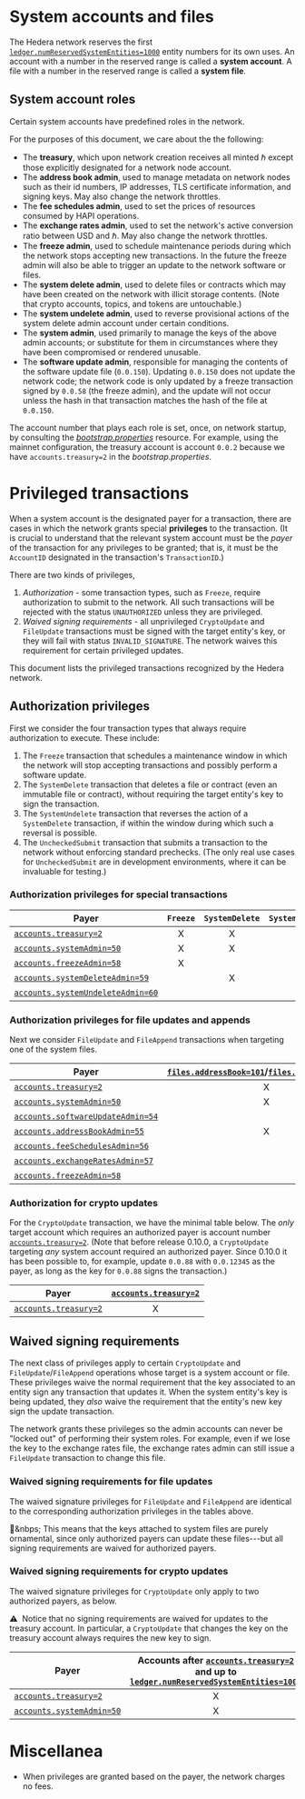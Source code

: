 # System accounts and files

The Hedera network reserves the first 
[`ledger.numReservedSystemEntities=1000`](../hedera-mono-service/src/main/resources/bootstrap.properties) 
entity numbers for its own uses. 
An account with a number in the reserved range is called a **system account**. 
A file with a number in the reserved range is called a **system file**. 

## System account roles

Certain system accounts have predefined roles in the network. 

For the purposes of this document, we care about the the following:
 - The **treasury**, which upon network creation receives all minted ℏ except those
 explicitly designated for a network node account. 
 - The **address book admin**, used to manage metadata on network nodes 
 such as their id numbers, IP addresses, TLS certificate information, 
 and signing keys. May also change the network throttles.
 - The **fee schedules admin**, used to set the prices of resources consumed 
 by HAPI operations.
 - The **exchange rates admin**, used to set the network's active conversion
 ratio between USD and ℏ. May also change the network throttles.
 - The **freeze admin**, used to schedule maintenance periods during which the 
 network stops accepting new transactions. In the future the freeze admin will
 also be able to trigger an update to the network software or files.
 - The **system delete admin**, used to delete files or contracts which may 
 have been created on the network with illicit storage contents. (Note that crypto 
 accounts, topics, and tokens are untouchable.)
 - The **system undelete admin**, used to reverse provisional actions of the 
 system delete admin account under certain conditions. 
 - The **system admin**, used primarily to manage the keys of the above admin accounts;
 or substitute for them in circumstances where they have been compromised or rendered
 unusable.
 - The **software update admin**, responsible for managing the contents of the software update file (`0.0.150`). Updating `0.0.150` does not update the network code; the network code is only updated by a freeze transaction signed by `0.0.58` (the freeze admin), and the update will not occur unless the hash in that transaction matches the hash of the file at `0.0.150`.

The account number that plays each role is set, once, on network startup, by consulting
the [_bootstrap.properties_](../hedera-node/src/main/resources/bootstrap.properties) 
resource. For example, using the mainnet configuration, the treasury account is account
`0.0.2` because we have `accounts.treasury=2` in the _bootstrap.properties_.

# Privileged transactions

When a system account is the designated payer for a transaction, there 
are cases in which the network grants special **privileges** to the transaction. 
(It is crucial to understand that the relevant system account must be the _payer_ of 
the transaction for any privileges to be granted; that is, it must be the `AccountID`
designated in the transaction's `TransactionID`.)

There are two kinds of privileges, 
  1. _Authorization_ - some transaction types, such as `Freeze`, require authorization to submit to the network. All such transactions will be rejected with the status `UNAUTHORIZED` unless they are privileged.
  2. _Waived signing requirements_ - all unprivileged `CryptoUpdate` and `FileUpdate` transactions must be signed with the target entity's key, or they will fail with status `INVALID_SIGNATURE`. The network waives this requirement for certain privileged updates.

This document lists the privileged transactions recognized by the Hedera network. 

## Authorization privileges

First we consider the four transaction types that always require authorization to execute. These include:
  1. The `Freeze` transaction that schedules a maintenance window in which the network 
  will stop accepting transactions and possibly perform a software update.
  2. The `SystemDelete` transaction that deletes a file or contract (even an immutable
  file or contract), without requiring the target entity's key to sign the transaction.
  3. The `SystemUndelete` transaction that reverses the action of a `SystemDelete` 
  transaction, if within the window during which such a reversal is possible.
  4. The `UncheckedSubmit` transaction that submits a transaction to the network 
  without enforcing standard prechecks. (The only real use cases for `UncheckedSubmit`
  are in development environments, where it can be invaluable for testing.)

### Authorization privileges for special transactions

| Payer | `Freeze` | `SystemDelete` | `SystemUndelete` | `UncheckedSubmit` |
| --- | :---: | :---: | :---: | :---: | 
| [`accounts.treasury=2`](../hedera-node/src/main/resources/bootstrap.properties) | X | X | X | X |
| [`accounts.systemAdmin=50`](../hedera-node/src/main/resources/bootstrap.properties) | X | X | X | X |
| [`accounts.freezeAdmin=58`](../hedera-node/src/main/resources/bootstrap.properties) | X |   |   |   |
| [`accounts.systemDeleteAdmin=59`](../hedera-node/src/main/resources/bootstrap.properties) |   | X |   |   |
| [`accounts.systemUndeleteAdmin=60`](../hedera-node/src/main/resources/bootstrap.properties) |   |   | X |   |

### Authorization privileges for file updates and appends

Next we consider `FileUpdate` and `FileAppend` transactions when targeting one of the system files. 

| Payer | [`files.addressBook=101`](../hedera-node/src/main/resources/bootstrap.properties)/[`files.nodeDetails=102`](../hedera-node/src/main/resources/bootstrap.properties) | [`files.networkProperties=121`](../hedera-node/src/main/resources/bootstrap.properties)/[`files.hapiPermissions=122`](../hedera-node/src/main/resources/bootstrap.properties)| [`files.feeSchedules=111`](../hedera-node/src/main/resources/bootstrap.properties) | [`files.exchangeRates=112`](../hedera-node/src/main/resources/bootstrap.properties) | [`files.softwareUpdateZip=150`](../hedera-node/src/main/resources/bootstrap.properties) | [`files.throttleDefinitions=123`](../hedera-node/src/main/resources/bootstrap.properties) |
| --- | :---: | :---: | :---: | :---: | :---: | :---: | 
| [`accounts.treasury=2`](../hedera-node/src/main/resources/bootstrap.properties) | X | X | X | X | X | X |
| [`accounts.systemAdmin=50`](../hedera-node/src/main/resources/bootstrap.properties) | X | X | X | X | X | X |
| [`accounts.softwareUpdateAdmin=54`](../hedera-node/src/main/resources/bootstrap.properties) |   |   |   |   | X |   |
| [`accounts.addressBookAdmin=55`](../hedera-node/src/main/resources/bootstrap.properties) | X | X | |   | | X |
| [`accounts.feeSchedulesAdmin=56`](../hedera-node/src/main/resources/bootstrap.properties) |   |   | X |   | | |
| [`accounts.exchangeRatesAdmin=57`](../hedera-node/src/main/resources/bootstrap.properties) |   | X |   | X | | X |
| [`accounts.freezeAdmin=58`](../hedera-node/src/main/resources/bootstrap.properties) |   |   |   |   | X | |

### Authorization for crypto updates

For the `CryptoUpdate` transaction, we have the minimal table below. The _only_ target account which 
requires an authorized payer is account number [`accounts.treasury=2`](../hedera-node/src/main/resources/bootstrap.properties).
(Note that before release 0.10.0, a `CryptoUpdate` targeting _any_ system account required an 
authorized payer. Since 0.10.0 it has been possible to, for example, update `0.0.88` with 
`0.0.12345` as the payer, as long as the key for `0.0.88` signs the transaction.)

| Payer | [`accounts.treasury=2`](../hedera-node/src/main/resources/bootstrap.properties) | 
| --- | :---: | 
| [`accounts.treasury=2`](../hedera-node/src/main/resources/bootstrap.properties) | X |

## Waived signing requirements

The next class of privileges apply to certain `CryptoUpdate` and `FileUpdate`/`FileAppend`
operations whose target is a system account or file. These privileges waive the normal 
requirement that the key associated to an entity sign any transaction that updates it.
When the system entity's key is being updated, they _also_ waive the requirement that the 
entity's new key sign the update transaction. 

The network grants these privileges so the admin accounts can never be "locked out" of 
performing their system roles. For example, even if we lose the key to the exchange rates 
file, the exchange rates admin can still issue a `FileUpdate` transaction to change this 
file.

### Waived signing requirements for file updates

The waived signature privileges for `FileUpdate` and `FileAppend` are identical to 
the corresponding authorization privileges in the tables above. 

:tipping_hand_person:&nbps; This means that the keys attached to system files are 
purely ornamental, since only authorized payers can update these files---but all 
signing requirements are waived for authorized payers.

### Waived signing requirements for crypto updates

The waived signature privileges for `CryptoUpdate` only apply to two authorized payers, 
as below. 

:warning:&nbsp; Notice that no signing requirements are waived for updates to the 
treasury account. In particular, a `CryptoUpdate` that changes the key on the 
treasury account always requires the new key to sign. 

| Payer | Accounts after [`accounts.treasury=2`](../hedera-node/src/main/resources/bootstrap.properties) and up to [`ledger.numReservedSystemEntities=1000`](../hedera-node/src/main/resources/bootstrap.properties) | 
| --- | :---: | 
| [`accounts.treasury=2`](../hedera-node/src/main/resources/bootstrap.properties) | X |
| [`accounts.systemAdmin=50`](../hedera-node/src/main/resources/bootstrap.properties) | X |

# Miscellanea

- When privileges are granted based on the payer, the network charges no fees. 
